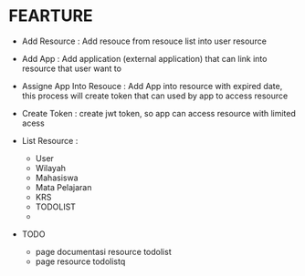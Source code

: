# FEARTURE
- Add Resource :
    Add resouce from resouce list into user resource

- Add App :
    Add application (external application) that can link into resource that user want to

- Assigne App Into Resouce :
    Add App into resource with expired date, this process will create token that can used by app to access resource

- Create Token :
    create jwt token, so app can access resource with limited acess

- List Resource :
    - User
    - Wilayah
    - Mahasiswa
    - Mata Pelajaran
    - KRS
    - TODOLIST
    - 

- TODO
    - page documentasi resource todolist
    - page resource todolistq